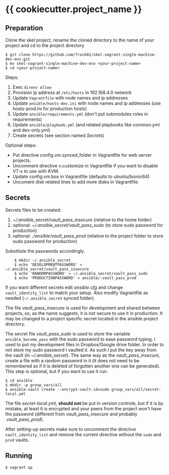# {{ cookiecutter.project_name }}



## Preparation

Clone the skel project, rename the cloned directory to the name of your project and cd to the project directory

    $ git clone https://github.com/frock81/skel-vagrant-single-machine-dev-env.git
    $ mv skel-vagrant-single-machine-dev-env <your-project-name>
    $ cd <your-project-name>

Steps:

1. Exec `direnv allow`
1. Provision ip address at `/etc/hosts` in 192.168.4.0 network
1. Update `Vagrantfile` with node names and ip addresses
1. Update `ansible/hosts-dev.ini` with node names and ip addresses (use hosts-prod.ini for production hosts)
1. Update `ansible/requirements.yml` (don't put submodules roles in requirements)
1. Update `ansible/playbook.yml` (and related playbooks like common.yml and dev-only.yml)
1. Create secrets (see section named _Secrets_)

Optional steps:

- Put directive config.vm.synced_folder in Vagrantfile for web server projects.
- Uncomment directive v.customize in Vagrantfile if you want to disable VT-x to use with KVM.
- Update config.vm.box in Vagrantfile (defaults to ubuntu/bionic64)
- Uncoment disk related lines to add more disks in Vagrantfile.

## Secrets

Secrets files to be created:

1. _~/.ansible_secret/vault_pass_insecure_ (relative to the home folder)
1. optional: _~/.ansible_secret/vault_pass_sudo_ (to store sudo password for production)
1. optional: _./ansible/vault_pass_prod_ (relative to the project folder to store sudo password for production)

Substitute the passwords accordingly.

```
    $ mkdir ~/.ansible_secret
    $ echo 'DEVELOPMENTPASSWORD' > ~/.ansible_secret/vault_pass_insecure
    $ echo 'RANDOMPASSWORD' > ~/.ansible_secret/vault_pass_sudo
    $ echo 'PRODUCTIONPASSWORD' > ansible/.vault_pass_prod
```

If you want different secrets edit _ansible.cfg_ and change `vault_identity_list` to match your setup. Also modify Vagrantfile as needed (`~/.ansible_secret` synced folder).

The file _vault_pass_insecure_ is used for development and shared between projects, so, as the name suggests, it is not secure to use it in production. It may be changed to a project specific secret located in the ansible project directory.

The secret file _vault_pass_sudo_ is used to store the variable `ansible_become_pass` with the sudo password to ease password typing. I used to put my development files in Dropbox/Google drive folder. In order to not store my sudo password I vaulted it. As such I put the key away from the vault (in _~/.ansible_secret_). The same way as the _vault_pass_insecure_, create a file with a random password in it (it does not need to be remembered as if it is deleted of forgotten another one can be generated). This step is optional, but if you want to use it run:

    $ cd ansible
    $ mkdir -p group_vars/all
    $ ansible-vault create --encrypt-vault-id=sudo group_vars/all/secret-local.yml

The file _secret-local.yml_, **should not** be put in version controle, but if it is by mistake, at least it is encrypted and your peers from the project won't have the password (different from _vault_pass_insecure_ and probably _.vault_pass_prod_).

After setting-up secrets make sure to uncomment the directive `vault_identity_list` and remove the current directive without the `sudo` and `prod` vaults.

## Running

    $ vagrant up
